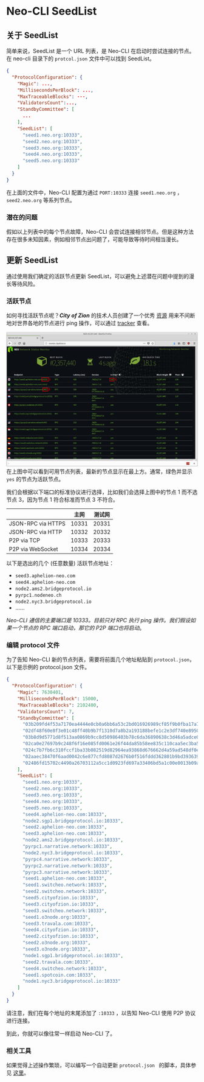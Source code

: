 # Neo-CLI SeedList

## 关于 SeedList
简单来说，SeedList 是一个 URL 列表，是 Neo-CLI 在启动时尝试连接的节点。在 neo-cli 目录下的 `protcol.json` 文件中可以找到 SeedList。

```json
{
  "ProtocolConfiguration": {
    "Magic": ...,
    "MillisecondsPerBlock": ...,
    "MaxTraceableBlocks": ···,
    "ValidatorsCount":...,
    "StandbyCommittee": [
      ...
    ],
    "SeedList": [
      "seed1.neo.org:10333",
      "seed2.neo.org:10333",
      "seed3.neo.org:10333",
      "seed4.neo.org:10333",
      "seed5.neo.org:10333"
    ]
  }
}
```
在上面的文件中，Neo-CLI 配置为通过 `PORT:10333` 连接 `seed1.neo.org` ，`seed2.neo.org` 等系列节点。

### 潜在的问题
假如以上列表中的每个节点故障，Neo-CLI 会尝试连接相邻节点。但是这种方法存在很多未知因素，例如相邻节点出问题了，可能导致等待时间相当漫长。

## 更新 SeedList
通过使用我们确定的活跃节点更新 SeedList，可以避免上述潜在问题中提到的漫长等待风险。

### 活跃节点
如何寻找活跃节点呢？***City of Zion*** 的技术人员创建了一个优秀 [资源](https://github.com/CityOfZion/neo-mon) 用来不间断地对世界各地的节点进行 ping 操作，可以通过 [tracker](http://monitor.cityofzion.io/) 查看。

![seedlist](../../assets/seedlist.png)
在上图中可以看到可用节点列表，最新的节点显示在最上方。通常，绿色并显示  `yes` 的节点为活跃节点。

我们会根据以下端口的标准协议进行选择，比如我们会选择上图中的节点 1 而不选节点 3，因为节点 1 符合标准而节点 3 不符合。

|                    | 主网 | 测试网 |
| ------------------ | ------------ | ------------- |
| JSON-RPC via HTTPS | 10331        | 20331         |
| JSON-RPC via HTTP  | 10332        | 20332         |
| P2P via TCP        | 10333        | 20333         |
| P2P via WebSocket  | 10334        | 20334         |

以下是选出的几个 (任意数量) 活跃节点地址：

- `seed3.aphelion-neo.com`
- `seed4.aphelion-neo.com`
- `node2.ams2.bridgeprotocol.io`
- `pyrpc1.nodeneo.ch`
- `node2.nyc3.bridgeprotocol.io`
- ……

*Neo-CLI 通信的主要端口是 10333。目前只对 RPC 执行 ping 操作。我们假设如果一个节点的 RPC 端口启动，那它的 P2P 端口也将启动*。


### 编辑 protocol 文件
为了告知 Neo-CLI 新的节点列表，需要将前面几个地址粘贴到 `protocol.json`，以下是示例的 protocol.json 文件。

```json
{
  "ProtocolConfiguration": {
    "Magic": 7630401,
    "MillisecondsPerBlock": 15000,
    "MaxTraceableBlocks": 2102400,
    "ValidatorsCount": 7,
    "StandbyCommittee": [
      "03b209fd4f53a7170ea4444e0cb0a6bb6a53c2bd016926989cf85f9b0fba17a70c",
      "02df48f60e8f3e01c48ff40b9b7f1310d7a8b2a193188befe1c2e3df740e895093",
      "03b8d9d5771d8f513aa0869b9cc8d50986403b78c6da36890638c3d46a5adce04a",
      "02ca0e27697b9c248f6f16e085fd0061e26f44da85b58ee835c110caa5ec3ba554",
      "024c7b7fb6c310fccf1ba33b082519d82964ea93868d676662d4a59ad548df0e7d",
      "02aaec38470f6aad0042c6e877cfd8087d2676b0f516fddd362801b9bd3936399e",
      "02486fd15702c4490a26703112a5cc1d0923fd697a33406bd5a1c00e0013b09a70"
    ],
    "SeedList": [
      "seed1.neo.org:10333",
      "seed2.neo.org:10333",
      "seed3.neo.org:10333",
      "seed4.neo.org:10333",
      "seed5.neo.org:10333",
      "seed4.aphelion-neo.com:10333",
      "node2.sgp1.bridgeprotocol.io:10333",
      "seed2.aphelion-neo.com:10333",
      "seed3.aphelion-neo.com:10333",
      "node2.ams2.bridgeprotocol.io:10333",
      "pyrpc1.narrative.network:10333",
      "node2.nyc3.bridgeprotocol.io:10333",
      "pyrpc4.narrative.network:10333",
      "pyrpc2.narrative.network:10333",
      "pyrpc3.narrative.network:10333",
      "seed1.aphelion-neo.com:10333",
      "seed1.switcheo.network:10333",
      "seed2.switcheo.network:10333",
      "seed5.cityofzion.io:10333",
      "seed3.cityofzion.io:10333",
      "seed3.switcheo.network:10333",
      "seed1.o3node.org:10333",
      "seed3.travala.com:10333",
      "seed4.cityofzion.io:10333",
      "seed2.cityofzion.io:10333",
      "seed2.o3node.org:10333",
      "seed3.o3node.org:10333",
      "node1.sgp1.bridgeprotocol.io:10333",
      "seed2.travala.com:10333",
      "seed4.switcheo.network:10333",
      "seed1.spotcoin.com:10333",
      "node1.nyc3.bridgeprotocol.io:10333"
    ]   
  }
}
```

请注意，我们在每个地址的末尾添加了 `:10333` ，以告知 Neo-CLI 使用 P2P 协议进行连接。

到此，你就可以像往常一样启动 Neo-CLI 了。

### 相关工具
如果觉得上述操作繁琐，可以编写一个自动更新 `protocol.json ` 的脚本，具体参见 [这里](https://github.com/HandsomeJeff/neo-cli-protocol-maker)。
